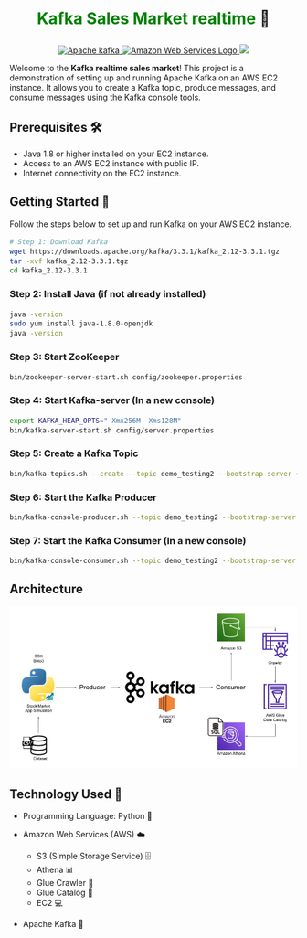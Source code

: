 # <p align="center"><span style="color:green">Kafka Sales Market realtime</span> 👋</p>


<p align="center">
    <a title="Apache Software Foundation, Apache License 2.0 <http://www.apache.org/licenses/LICENSE-2.0>, via Wikimedia Commons" href="https://commons.wikimedia.org/wiki/File:Apache_kafka.svg">
        <img width="50" alt="Apache kafka" src="https://upload.wikimedia.org/wikipedia/commons/thumb/0/05/Apache_kafka.svg/128px-Apache_kafka.svg.png">
    </a>
    <a title="Amazon.com Inc., Apache License 2.0 <http://www.apache.org/licenses/LICENSE-2.0>, via Wikimedia Commons" href="https://commons.wikimedia.org/wiki/File:Amazon_Web_Services_Logo.svg">
        <img width="90" alt="Amazon Web Services Logo" src="https://upload.wikimedia.org/wikipedia/commons/thumb/9/93/Amazon_Web_Services_Logo.svg/512px-Amazon_Web_Services_Logo.svg.png">
    </a>
    <a href="https://cdnlogo.com/logo/python_358.html" ><img src="https://www.cdnlogo.com/logos/p/3/python.svg" width="50"></a>
</p>

Welcome to the **Kafka realtime sales market**! This project is a demonstration of setting up and running Apache Kafka on an AWS EC2 instance. It allows you to create a Kafka topic, produce messages, and consume messages using the Kafka console tools.

## Prerequisites 🛠️

- Java 1.8 or higher installed on your EC2 instance.
- Access to an AWS EC2 instance with public IP.
- Internet connectivity on the EC2 instance.

## Getting Started 🚀

Follow the steps below to set up and run Kafka on your AWS EC2 instance.

```bash
# Step 1: Download Kafka
wget https://downloads.apache.org/kafka/3.3.1/kafka_2.12-3.3.1.tgz
tar -xvf kafka_2.12-3.3.1.tgz
cd kafka_2.12-3.3.1
```

### Step 2: Install Java (if not already installed)
```bash
java -version
sudo yum install java-1.8.0-openjdk
java -version
```

### Step 3: Start ZooKeeper
```bash
bin/zookeeper-server-start.sh config/zookeeper.properties
```

### Step 4: Start Kafka-server (In a new console)
```bash
export KAFKA_HEAP_OPTS="-Xmx256M -Xms128M"
bin/kafka-server-start.sh config/server.properties
```


### Step 5: Create a Kafka Topic
```bash
bin/kafka-topics.sh --create --topic demo_testing2 --bootstrap-server <public_ip>:9092 --replication-factor 1 --partitions 1
```
### Step 6: Start the Kafka Producer
```bash
bin/kafka-console-producer.sh --topic demo_testing2 --bootstrap-server <public_ip>:9092
```
### Step 7: Start the Kafka Consumer (In a new console)
```bash
bin/kafka-console-consumer.sh --topic demo_testing2 --bootstrap-server <public_ip>:9092
```
## Architecture 
<p align="center">
   <a><img src="Architecture.jpg"></a>
</p>

## Technology Used 🚀

- Programming Language: Python 🐍
- Amazon Web Services (AWS) ☁️

  - S3 (Simple Storage Service) 🗄️
  - Athena 📊
  - Glue Crawler 🐜
  - Glue Catalog 📑
  - EC2 💻

- Apache Kafka 🚀


